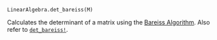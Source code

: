 ```
LinearAlgebra.det_bareiss(M)
```

Calculates the determinant of a matrix using the [Bareiss Algorithm](https://en.wikipedia.org/wiki/Bareiss_algorithm). Also refer to [`det_bareiss!`](@ref).
